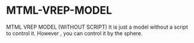 # MTML-VREP-MODEL
MTML VREP MODEL (WITHOUT SCRIPT)
It is just a model without a script to control it. 
However , you can control it by the sphere.
